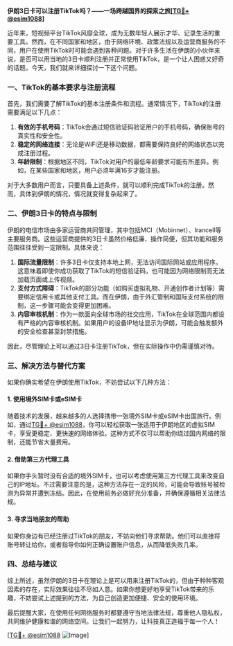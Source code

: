 **伊朗3日卡可以注册TikTok吗？——一场跨越国界的探索之旅[[TG💪+ @esim1088](https://t.me/s/esim1088)]**

近年来，短视频平台TikTok风靡全球，成为无数年轻人展示才华、记录生活的重要工具。然而，在不同国家和地区，由于网络环境、政策法规以及运营商服务的不同，用户在使用TikTok时可能会遇到各种问题。对于许多生活在伊朗的小伙伴来说，是否可以用当地的3日卡顺利注册并正常使用TikTok，是一个让人困惑又好奇的话题。今天，我们就来详细探讨一下这个问题。

### 一、TikTok的基本要求与注册流程

首先，我们需要了解TikTok的基本注册条件和流程。通常情况下，TikTok的注册需要满足以下几点：

1. **有效的手机号码**：TikTok会通过短信验证码验证用户的手机号码，确保账号的真实性和安全性。
2. **稳定的网络连接**：无论是WiFi还是移动数据，都需要保持良好的网络状态以完成注册过程。
3. **年龄限制**：根据地区不同，TikTok对用户的最低年龄要求可能有所差异。例如，在某些国家和地区，用户必须年满16岁才能注册。

对于大多数用户而言，只要具备上述条件，就可以顺利完成TikTok的注册。然而，具体到伊朗的情况，情况就变得复杂起来了。

### 二、伊朗3日卡的特点与限制

伊朗的电信市场由多家运营商共同管理，其中包括MCI（Mobinnet）、Irancell等主要服务商。这些运营商提供的3日卡虽然价格低廉、操作简便，但其功能和服务范围往往受到一定限制。具体来说：

1. **国际流量限制**：许多3日卡仅支持本地上网，无法访问国际网站或应用程序。这意味着即使你成功获取了TikTok的短信验证码，也可能因为网络限制而无法加载页面或上传视频。
2. **支付方式障碍**：TikTok的部分功能（如购买虚拟礼物、开通创作者计划等）需要绑定信用卡或其他支付工具。而在伊朗，由于外汇管制和国际支付系统的限制，这一步骤可能会变得更加困难。
3. **内容审核机制**：作为一款面向全球市场的社交应用，TikTok在全球范围内都设有严格的内容审核机制。如果用户的设备IP地址显示为伊朗，可能会触发额外的安全检查甚至封禁措施。

因此，尽管理论上可以通过3日卡注册TikTok，但在实际操作中仍需谨慎对待。

### 三、解决方法与替代方案

如果你确实希望在伊朗使用TikTok，不妨尝试以下几种方法：

#### 1. 使用境外SIM卡或eSIM卡
随着技术的发展，越来越多的人选择携带一张境外SIM卡或eSIM卡出国旅行。例如，通过[TG💪+ @esim1088](https://t.me/s/esim1088)，你可以轻松获取一张适用于伊朗地区的虚拟SIM卡，享受更稳定、更快速的网络体验。这种方式不仅可以帮助你绕过国内网络的限制，还能节省大量费用。

#### 2. 借助第三方代理工具
如果你手头暂时没有合适的境外SIM卡，也可以考虑使用第三方代理工具来改变自己的IP地址。不过需要注意的是，这种方法存在一定的风险，可能会导致账号被检测为异常并遭到冻结。因此，在使用前务必做好充分准备，并确保遵循相关法律法规。

#### 3. 寻求当地朋友的帮助
如果你身边有已经注册过TikTok的朋友，不妨向他们寻求帮助。他们可以直接将账号转让给你，或者指导你如何正确设置账户信息，从而降低失败几率。

### 四、总结与建议

综上所述，虽然伊朗的3日卡在理论上是可以用来注册TikTok的，但由于种种客观因素的存在，实际效果往往不尽如人意。如果你想更好地享受TikTok带来的乐趣，不妨尝试上述提到的方法，为自己创造更加便捷、安全的使用环境。

最后提醒大家，在使用任何网络服务时都要遵守当地法律法规，尊重他人隐私权，共同维护健康和谐的网络空间。让我们一起努力，让科技真正造福于每一个人！

[[TG💪+ @esim1088](https://t.me/s/esim1088) ![Image](https://i.postimg.cc/4NQfJmqS/Snipaste-2025-05-13-00-14-12.png)]